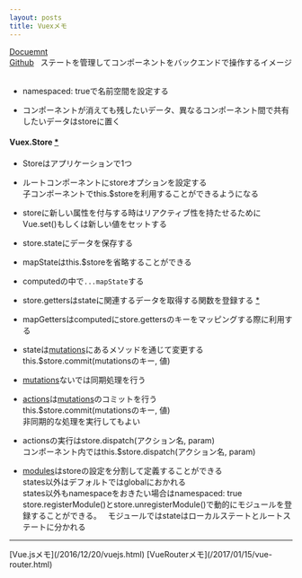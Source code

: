 ```yaml
---
layout: posts
title: Vuexメモ 
---
```

[Docuemnt](https://vuex.vuejs.org/en/)  
[Github](https://github.com/vuejs/vuex)  
ステートを管理してコンポーネントをバックエンドで操作するイメージ   

* namespaced: trueで名前空間を設定する

* コンポーネントが消えても残したいデータ、異なるコンポーネント間で共有したいデータはstoreに置く

#### Vuex.Store [\*](https://vuex.vuejs.org/en/api.html)

* Storeはアプリケーションで1つ  

* ルートコンポーネントにstoreオプションを設定する  
子コンポーネントでthis.$storeを利用することができるようになる  　

* storeに新しい属性を付与する時はリアクティブ性を持たせるためにVue.set()もしくは新しい値をセットする  

* store.stateにデータを保存する  

* mapStateはthis.$storeを省略することができる  

* computedの中で`...mapState`する  

* store.gettersはstateに関連するデータを取得する関数を登録する [\*](https://vuex.vuejs.org/en/getters.html)  

* mapGettersはcomputedにstore.gettersのキーをマッピングする際に利用する  

* stateは[mutations](https://vuex.vuejs.org/en/mutations.html)にあるメソッドを通じて変更する
this.$store.commit(mutationsのキー, 値)  

* [mutations](https://vuex.vuejs.org/en/mutations.html)ないでは同期処理を行う   

* [actions](https://vuex.vuejs.org/en/actions.html)は[mutations](https://vuex.vuejs.org/en/mutations.html)のコミットを行う  
this.$store.commit(mutationsのキー, 値)  
非同期的な処理を実行してもよい  

* actionsの実行はstore.dispatch(アクション名, param)  
コンポーネント内ではthis.$store.dispatch(アクション名, param)   

* [modules](https://vuex.vuejs.org/en/modules.html)はstoreの設定を分割して定義することができる  
states以外はデフォルトではglobalにおかれる  
states以外もnamespaceをおきたい場合はnamespaced: true  
store.registerModule()とstore.unregisterModule()で動的にモジュールを登録することができる。  
モジュールではstateはローカルステートとルートステートに分かれる

<hr>
[Vue.jsメモ](/2016/12/20/vuejs.html)  
[VueRouterメモ](/2017/01/15/vue-router.html)  
